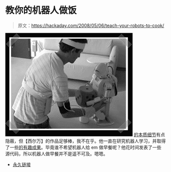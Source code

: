 # 教你的机器人做饭

> 原文：<https://hackaday.com/2008/05/06/teach-your-robots-to-cook/>

![](img/d2515e67737846b2715a5965138a9b62.png)
[的本质细节](http://www.calinon.ch/research.php)有点隐蔽，但【西尔万】的作品足够棒，我不在乎。他一直在研究机器人学习，并取得了一些[的有趣成果](http://www.youtube.com/watch?v=FtjC-BXGgAE)。毕竟谁不希望机器人给 em 做早餐呢？他花时间发表了一些源代码，所以机器人做早餐并不是遥不可及。嗯嗯。

*   [永久链接](http://www.calinon.ch/research.php)